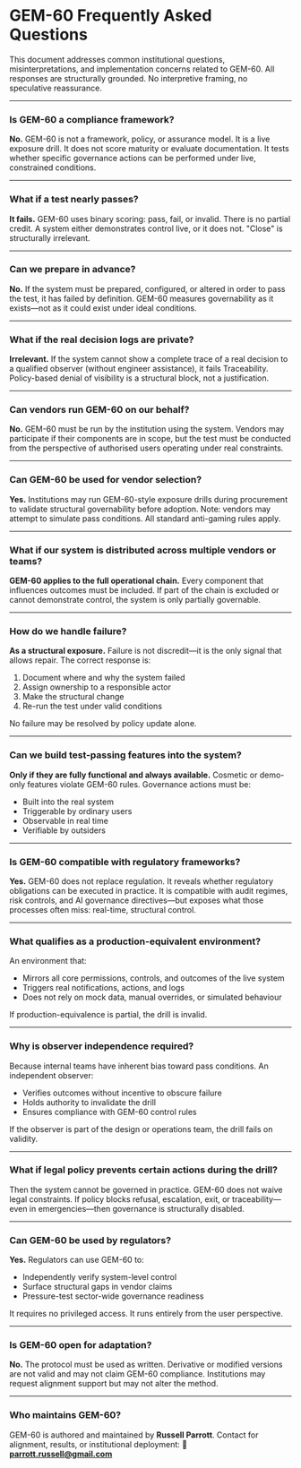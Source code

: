 # GEM-60 Frequently Asked Questions

This document addresses common institutional questions, misinterpretations, and implementation concerns related to GEM-60. All responses are structurally grounded. No interpretive framing, no speculative reassurance.

---

### Is GEM-60 a compliance framework?

**No.** GEM-60 is not a framework, policy, or assurance model. It is a live exposure drill. It does not score maturity or evaluate documentation. It tests whether specific governance actions can be performed under live, constrained conditions.

---

### What if a test nearly passes?

**It fails.** GEM-60 uses binary scoring: pass, fail, or invalid. There is no partial credit. A system either demonstrates control live, or it does not. "Close" is structurally irrelevant.

---

### Can we prepare in advance?

**No.** If the system must be prepared, configured, or altered in order to pass the test, it has failed by definition. GEM-60 measures governability as it exists—not as it could exist under ideal conditions.

---

### What if the real decision logs are private?

**Irrelevant.** If the system cannot show a complete trace of a real decision to a qualified observer (without engineer assistance), it fails Traceability. Policy-based denial of visibility is a structural block, not a justification.

---

### Can vendors run GEM-60 on our behalf?

**No.** GEM-60 must be run by the institution using the system. Vendors may participate if their components are in scope, but the test must be conducted from the perspective of authorised users operating under real constraints.

---

### Can GEM-60 be used for vendor selection?

**Yes.** Institutions may run GEM-60-style exposure drills during procurement to validate structural governability before adoption. Note: vendors may attempt to simulate pass conditions. All standard anti-gaming rules apply.

---

### What if our system is distributed across multiple vendors or teams?

**GEM-60 applies to the full operational chain.** Every component that influences outcomes must be included. If part of the chain is excluded or cannot demonstrate control, the system is only partially governable.

---

### How do we handle failure?

**As a structural exposure.** Failure is not discredit—it is the only signal that allows repair. The correct response is:

1. Document where and why the system failed
2. Assign ownership to a responsible actor
3. Make the structural change
4. Re-run the test under valid conditions

No failure may be resolved by policy update alone.

---

### Can we build test-passing features into the system?

**Only if they are fully functional and always available.** Cosmetic or demo-only features violate GEM-60 rules. Governance actions must be:

* Built into the real system
* Triggerable by ordinary users
* Observable in real time
* Verifiable by outsiders

---

### Is GEM-60 compatible with regulatory frameworks?

**Yes.** GEM-60 does not replace regulation. It reveals whether regulatory obligations can be executed in practice. It is compatible with audit regimes, risk controls, and AI governance directives—but exposes what those processes often miss: real-time, structural control.

---

### What qualifies as a production-equivalent environment?

An environment that:

* Mirrors all core permissions, controls, and outcomes of the live system
* Triggers real notifications, actions, and logs
* Does not rely on mock data, manual overrides, or simulated behaviour

If production-equivalence is partial, the drill is invalid.

---

### Why is observer independence required?

Because internal teams have inherent bias toward pass conditions. An independent observer:

* Verifies outcomes without incentive to obscure failure
* Holds authority to invalidate the drill
* Ensures compliance with GEM-60 control rules

If the observer is part of the design or operations team, the drill fails on validity.

---

### What if legal policy prevents certain actions during the drill?

Then the system cannot be governed in practice. GEM-60 does not waive legal constraints. If policy blocks refusal, escalation, exit, or traceability—even in emergencies—then governance is structurally disabled.

---

### Can GEM-60 be used by regulators?

**Yes.** Regulators can use GEM-60 to:

* Independently verify system-level control
* Surface structural gaps in vendor claims
* Pressure-test sector-wide governance readiness

It requires no privileged access. It runs entirely from the user perspective.

---

### Is GEM-60 open for adaptation?

**No.** The protocol must be used as written. Derivative or modified versions are not valid and may not claim GEM-60 compliance. Institutions may request alignment support but may not alter the method.

---

### Who maintains GEM-60?

GEM-60 is authored and maintained by **Russell Parrott**. Contact for alignment, results, or institutional deployment:
📩 **[parrott.russell@gmail.com](mailto:parrott.russell@gmail.com)**

